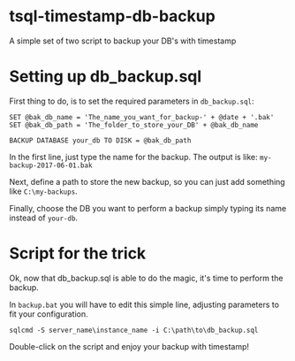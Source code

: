 # tsql-timestamp-db-backup
A simple set of two script to backup your DB's with timestamp

# Setting up db_backup.sql
First thing to do, is to set the required parameters in `db_backup.sql`:
```
SET @bak_db_name = 'The_name_you_want_for_backup-' + @date + '.bak'
SET @bak_db_path = 'The_folder_to_store_your_DB' + @bak_db_name	

BACKUP DATABASE your_db TO DISK = @bak_db_path
```
In the first line, just type the name for the backup. The output is like:
`my-backup-2017-06-01.bak`

Next, define a path to store the new backup, so you can just add something like `C:\my-backups`.

Finally, choose the DB you want to perform a backup simply typing its name instead of `your-db`.

# Script for the trick
Ok, now that db_backup.sql is able to do the magic, it's time to perform the backup. 

In `backup.bat` you will have to edit this simple line, adjusting parameters to fit your configuration.

```sqlcmd -S server_name\instance_name -i C:\path\to\db_backup.sql```

Double-click on the script and enjoy your backup with timestamp!